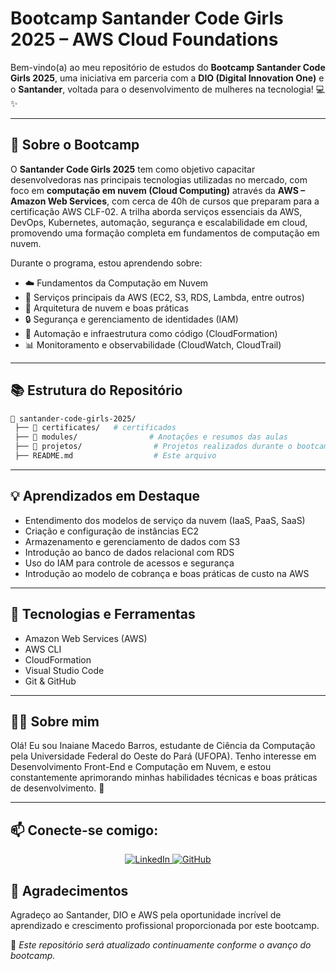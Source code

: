# Bootcamp Santander Code Girls 2025 – AWS Cloud Foundations

Bem-vindo(a) ao meu repositório de estudos do **Bootcamp Santander Code Girls 2025**, uma iniciativa em parceria com a **DIO (Digital Innovation One)** e o **Santander**, voltada para o desenvolvimento de mulheres na tecnologia! 💻✨


---

## 🚀 Sobre o Bootcamp

O **Santander Code Girls 2025** tem como objetivo capacitar desenvolvedoras nas principais tecnologias utilizadas no mercado, com foco em **computação em nuvem (Cloud Computing)** através da **AWS – Amazon Web Services**, com cerca de 40h de cursos que preparam para a certificação AWS CLF-02. A trilha aborda serviços essenciais da AWS, DevOps, Kubernetes, automação, segurança e escalabilidade em cloud, promovendo uma formação completa em fundamentos de computação em nuvem.

Durante o programa, estou aprendendo sobre:

- ☁️ Fundamentos da Computação em Nuvem  
- 🧠 Serviços principais da AWS (EC2, S3, RDS, Lambda, entre outros)  
- 🧩 Arquitetura de nuvem e boas práticas  
- 🔒 Segurança e gerenciamento de identidades (IAM)  
- 🔄 Automação e infraestrutura como código (CloudFormation)  
- 📊 Monitoramento e observabilidade (CloudWatch, CloudTrail)

---

## 📚 Estrutura do Repositório

```bash
📂 santander-code-girls-2025/
 ├── 📁 certificates/   # certificados 
 ├── 📁 modules/                # Anotações e resumos das aulas
 ├── 📁 projetos/                # Projetos realizados durante o bootcamp
 ├── README.md                  # Este arquivo
```
---
## 💡 Aprendizados em Destaque

- Entendimento dos modelos de serviço da nuvem (IaaS, PaaS, SaaS)
- Criação e configuração de instâncias EC2
- Armazenamento e gerenciamento de dados com S3
- Introdução ao banco de dados relacional com RDS
- Uso do IAM para controle de acessos e segurança
- Introdução ao modelo de cobrança e boas práticas de custo na AWS

---
## 🧰 Tecnologias e Ferramentas

- Amazon Web Services (AWS)
- AWS CLI
- CloudFormation
- Visual Studio Code
- Git & GitHub

---

## 👩‍💻 Sobre mim

Olá! Eu sou Inaiane Macedo Barros, estudante de Ciência da Computação pela Universidade Federal do Oeste do Pará (UFOPA).
Tenho interesse em Desenvolvimento Front-End e Computação em Nuvem, e estou constantemente aprimorando minhas habilidades técnicas e boas práticas de desenvolvimento. 🚀

---

## 📫 Conecte-se comigo:
<p align="center"> <a href="https://www.linkedin.com/in/inaiane-m-barros" target="_blank"> <img src="https://img.shields.io/badge/-Inaiane%20Macedo%20Barros-0077B5?style=for-the-badge&logo=linkedin&logoColor=white" alt="LinkedIn"> </a> <a href="https://github.com/inaianebarros" target="_blank"> <img src="https://img.shields.io/badge/-inaianebarros-181717?style=for-the-badge&logo=github&logoColor=white" alt="GitHub"> </a> </p>


## 🌟 Agradecimentos

Agradeço ao Santander, DIO e AWS pela oportunidade incrível de aprendizado e crescimento profissional proporcionada por este bootcamp.

📝 *Este repositório será atualizado continuamente conforme o avanço do bootcamp.*

